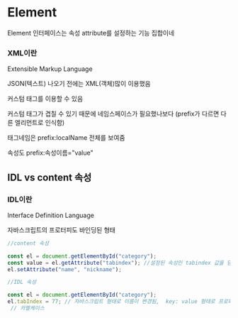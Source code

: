 # Element

Element 인터페이스는 속성 attribute를 설정하는 기능 집합이네



### XML이란

Extensible Markup Language

JSON(텍스트) 나오기 전에는 XML(객체)많이 이용했음



커스텀 태그를 이용할 수 있음

커스텀 태그가 겹칠 수 있기 때문에 네임스페이스가 필요했나보다 (prefix가 다르면 다른 엘리먼트로 인식함)

태그네임은 prefix:localName 전체를 보여줌

속성도 prefix:속성이름="value"



## IDL vs content 속성

### IDL이란

Interface Definition Language

자바스크립트의 프로터피도 바인딩된 형태



```javascript
//content 속성

const el = document.getElementById("category"); 
const value = el.getAttribute("tabindex"); //설정된 속성인 tabindex 값을 담음
el.setAttribute("name", "nickname");
```

```javascript
//IDL 속성

const el = document.getElementById("category");
el.tabIndex = 77; // 자바스크립트 형태로 이름이 변경됨,  key: value 형태로 프로퍼티가 바인딩됨 ??
 // 카멜케이스
```
